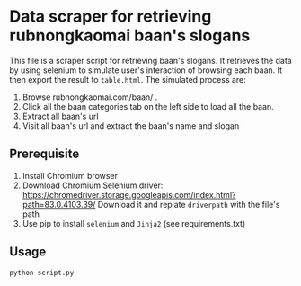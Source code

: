 Data scraper for retrieving rubnongkaomai baan's slogans
====================

This file is a scraper script for retrieving baan's slogans. It retrieves the data by using selenium to simulate
user's interaction of browsing each baan. It then export the result to `table.html`. The simulated process are:

1. Browse rubnongkaomai.com/baan/ .
2. Click all the baan categories tab on the left side to load all the baan.
3. Extract all baan's url
4. Visit all baan's url and extract the baan's name and slogan


Prerequisite
--------------------
1. Install Chromium browser
2. Download Chromium Selenium driver: https://chromedriver.storage.googleapis.com/index.html?path=83.0.4103.39/
   Download it and replate `driverpath` with the file's path
3. Use pip to install `selenium` and `Jinja2` (see requirements.txt)


Usage
--------------------

`python script.py`

